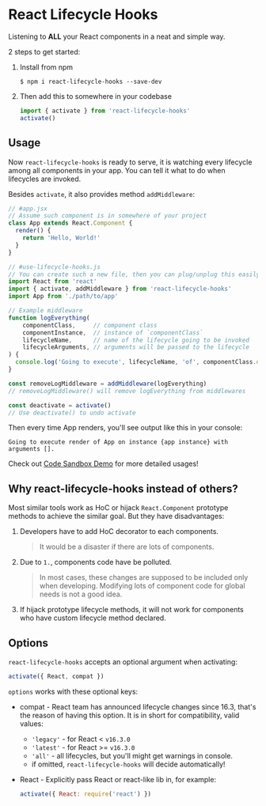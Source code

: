 # React Lifecycle Hooks

Listening to **ALL** your React components in a neat and simple way.

2 steps to get started:
1. Install from npm
    ```
    $ npm i react-lifecycle-hooks --save-dev
    ```
1. Then add this to somewhere in your codebase
    ```jsx
    import { activate } from 'react-lifecycle-hooks'
    activate()
    ```

## Usage
Now `react-lifecycle-hooks` is ready to serve, it is watching every lifecycle among all components in your app. You can tell it what to do when lifecycles are invoked.

Besides `activate`, it also provides method `addMiddleware`:

```jsx
// #app.jsx
// Assume such component is in somewhere of your project
class App extends React.Component {
  render() {
    return 'Hello, World!'
  }
}
```

```jsx
// #use-lifecycle-hooks.js
// You can create such a new file, then you can plug/unplug this easily
import React from 'react'
import { activate, addMiddleware } from 'react-lifecycle-hooks'
import App from './path/to/app'

// Example middleware
function logEverything(
    componentClass,     // component class
    componentInstance,  // instance of `componentClass`
    lifecycleName,      // name of the lifecycle going to be invoked
    lifecycleArguments, // arguments will be passed to the lifecycle
) {
  console.log('Going to execute', lifecycleName, 'of', componentClass.displayName || componentClass.name, 'on instance', componentInstance, 'with arguments', lifecycleArguments)
}

const removeLogMiddleware = addMiddleware(logEverything)
// removeLogMiddleware() will remove logEverything from middlewares

const deactivate = activate()
// Use deactivate() to undo activate
```

Then every time App renders, you'll see output like this in your console:
```
Going to execute render of App on instance {app instance} with arguments [].
```

Check out [Code Sandbox Demo](https://codesandbox.io/s/vq0y5mpo47) for more detailed usages!

## Why react-lifecycle-hooks instead of others?
Most similar tools work as HoC or hijack `React.Component` prototype methods to achieve the similar goal. But they have disadvantages:
1. Developers have to add HoC decorator to each components.
    > It would be a disaster if there are lots of components.
1. Due to `1.`, components code have be polluted.
    > In most cases, these changes are supposed to be included only when developing. Modifying lots of component code for global needs is not a good idea.
1. If hijack prototype lifecycle methods, it will not work for components who have custom lifecycle method declared.

## Options
`react-lifecycle-hooks` accepts an optional argument when activating:
```js
activate({ React, compat })
```

`options` works with these optional keys:

* compat - React team has announced lifecycle changes since 16.3, that's the reason of having this option. It is in short for compatibility, valid values:
    * `'legacy'` - for React < `v16.3.0`
    * `'latest'` - for React >= `v16.3.0`
    * `'all'` - all lifecycles, but you'll might get warnings in console.
    * if omitted, `react-lifecycle-hooks` will decide automatically!

* React - Explicitly pass React or react-like lib in, for example:

    ```js
    activate({ React: require('react') })
    ```
